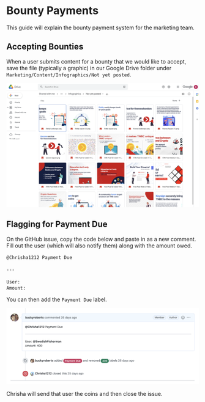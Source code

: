# Bounty Payments

This guide will explain the bounty payment system for the marketing team.

## Accepting Bounties

When a user submits content for a bounty that we would like to accept, save the file (typically a graphic) in our 
Google Drive folder under `Marketing/Content/Infographics/Not yet posted`.

<p align="center">
  <img alt="thenewboston logo" src="../Images/marketing-drive-infographics.png">
</p>

## Flagging for Payment Due

On the GitHub issue, copy the code below and paste in as a new comment. Fill out the user (which will also notify them) 
along with the amount owed.

```
@Chrisha1212 Payment Due

---

User: 
Amount: 

```

You can then add the `Payment Due` label. 

<p align="center">
  <img alt="thenewboston logo" src="../Images/bounty-payment-comment.png" width="800">
</p>

Chrisha will send that user the coins and then close the issue.
